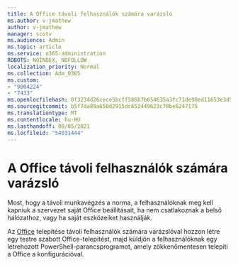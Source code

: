 ```yaml
---
title: A Office távoli felhasználók számára varázsló
ms.author: v-jmathew
author: v-jmathew
manager: scotv
ms.audience: Admin
ms.topic: article
ms.service: o365-administration
ROBOTS: NOINDEX, NOFOLLOW
localization_priority: Normal
ms.collection: Adm_O365
ms.custom:
- "9004224"
- "7433"
ms.openlocfilehash: 0f3234d26cece5bcff586b7b654635a3fc71de98ed11653e3d52699e1bc965de
ms.sourcegitcommit: b5f7da89a650d2915dc652449623c78be6247175
ms.translationtype: MT
ms.contentlocale: hu-HU
ms.lasthandoff: 08/05/2021
ms.locfileid: "54031444"
---
```

# <a name="deploy-office-to-remote-users-wizard"></a>A Office távoli felhasználók számára varázsló

Most, hogy a távoli munkavégzés a norma, a felhasználóknak meg kell kapniuk a szervezet saját Office beállításait, ha nem csatlakoznak a belső hálózathoz, vagy ha saját eszközeiket használják.

Az [Office](https://go.microsoft.com/fwlink/?linkid=2149564) telepítése távoli felhasználók számára varázslóval hozzon létre egy testre szabott Office-telepítést, majd küldjön a felhasználóknak egy létrehozott PowerShell-parancsprogramot, amely zökkenőmentesen telepíti a Office a konfigurációval.
